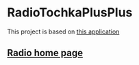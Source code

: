 # RadioTochkaPlusPlus

This project is based on [this application](http://www.radiotochki.net)

## [Radio home page](https://unsreg.github.io/radiotochkaplusplus)
